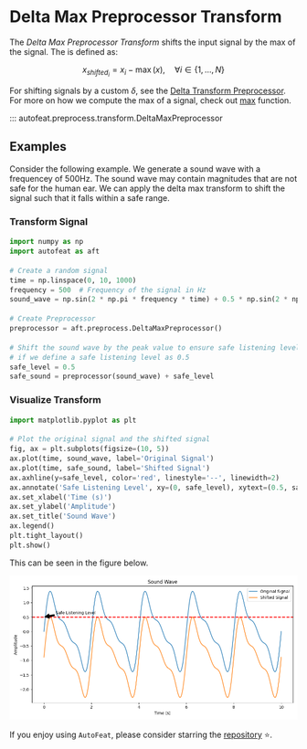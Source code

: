 # Delta Max Preprocessor Transform

The *Delta Max Preprocessor Transform* shifts the input signal by the max of the signal. The is defined as:

$$
x_{shifted_{i}} = x_{i} - \max({x}), \quad \forall i \in \{1, \dots, N\}
$$

For shifting signals by a custom $\delta$, see the [Delta Transform Preprocessor](delta_preprocessor.md). For more on how we compute the max of a signal, check out [max](../../functional/max.md) function.

::: autofeat.preprocess.transform.DeltaMaxPreprocessor

## Examples

Consider the following example. We generate a sound wave with a frequencey of 500Hz. The sound wave may contain magnitudes that are not safe for the human ear. We can apply the delta max transform to shift the signal such that it falls within a safe range.

### Transform Signal

```python
import numpy as np
import autofeat as aft

# Create a random signal
time = np.linspace(0, 10, 1000)
frequency = 500  # Frequency of the signal in Hz
sound_wave = np.sin(2 * np.pi * frequency * time) + 0.5 * np.sin(2 * np.pi * 2 * frequency * time) + 0.25 * np.sin(2 * np.pi * 3 * frequency * time)

# Create Preprocessor
preprocessor = aft.preprocess.DeltaMaxPreprocessor()

# Shift the sound wave by the peak value to ensure safe listening levels
# if we define a safe listening level as 0.5
safe_level = 0.5
safe_sound = preprocessor(sound_wave) + safe_level
```

### Visualize Transform

```python
import matplotlib.pyplot as plt

# Plot the original signal and the shifted signal
fig, ax = plt.subplots(figsize=(10, 5))
ax.plot(time, sound_wave, label='Original Signal')
ax.plot(time, safe_sound, label='Shifted Signal')
ax.axhline(y=safe_level, color='red', linestyle='--', linewidth=2)
ax.annotate('Safe Listening Level', xy=(0, safe_level), xytext=(0.5, safe_level + 0.1), arrowprops=dict(facecolor='black', shrink=0.05))
ax.set_xlabel('Time (s)')
ax.set_ylabel('Amplitude')
ax.set_title('Sound Wave')
ax.legend()
plt.tight_layout()
plt.show()
```

This can be seen in the figure below.

![DeltaMax](../../../assets/delta_max_visualize.png)

If you enjoy using `AutoFeat`, please consider starring the [repository](https://github.com/autonlab/AutoFeat) ⭐️.